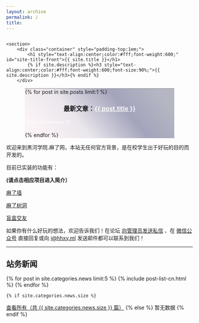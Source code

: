 ```yaml
---
layout: archive
permalink: /
title: 
---
```



<div class="front-cover" style="background:url(./images/{{ site.cover_image }}) no-repeat fixed center;background-size:cover;overflow:hidden;">
    
    <section>
        <div class="container" style="padding-top:1em;">
            <h1 style="text-align:center;color:#fff;font-weight:600;" id="site-title-front">{{ site.title }}</h1>
            {% if site.description %}<h3 style="text-align:center;color:#fff;font-weight:600;font-size:90%;">{{ site.description }}</h3>{% endif %}
        </div>
<div class="featured" style="border-top:1px solid grey;margin:0 10% 0 10%;">
<div style="background-image:linear-gradient(-130deg, rgba(14,21,58,0.3) 10%, rgba(74,76,123,0.5) 35%, rgba(161,140,171,0.2) 65%, rgba(243,201,215,0.2) 90%);">
{% for post in site.posts limit:1 %}
<h3 style="text-align:center;font-size:120%;">最新文章：<a href="{{ site.url }}{{ post.url }}" style="text-align:center;color:white;font-weight:600;">{{ post.title }}</a></h3>
<p style="text-align:left;color:#fff;font-size:90%;padding-bottom:0.5em;padding-left:2%;padding-right:2%;">{{ post.summary }}</p>
{% endfor %}
</div>
</div>
    </section>

</div>

欢迎来到黑河学院.麻了网，本站无任何官方背景，是在校学生出于好玩的目的而开发的。

目前已实装的功能有：

**(请点击相应项目进入简介）**

[麻了墙](https://hhxy.ml/projects/mlq/)

[麻了树洞](https://hhxy.ml/projects/treehole/)

[盲盒交友](https://hhxy.ml/projects/blindbox/)

如果你有什么好玩的想法，欢迎告诉我们！在论坛 [向管理员发送私信](http://q.hhxy.ml/member/admin) 、在 [微信公众号](https://i.loli.net/2021/11/02/Fd4MIkjWBUOxpSJ.jpg) 直接回复或向 [i@hhxy.ml](mailto:i@hhxy.ml)  发送邮件都可以联系到我们！

---

## 站务新闻

<div class="tiles">
{% for post in site.categories.news limit:5 %}
	{% include post-list-cn.html %}
{% endfor %}
</div><!-- /.tiles -->

	{% if site.categories.news.size %}
<a href="./news/">查看所有（共 {{ site.categories.news.size }} 篇）</a>
		{% else %}
暂无数据
		{% endif %}
